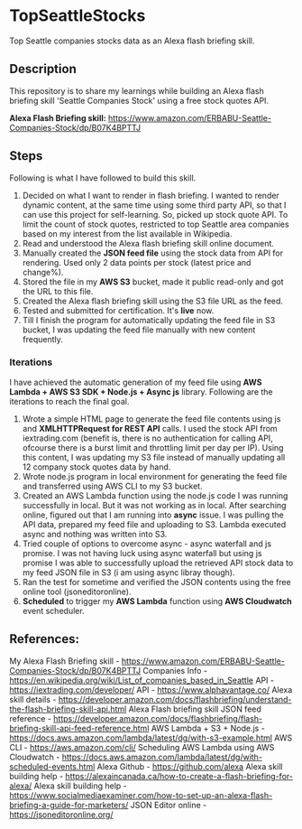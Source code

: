 # TopSeattleStocks
Top Seattle companies stocks data as an Alexa flash briefing skill.

## Description
This repository is to share my learnings while building an Alexa flash briefing skill 'Seattle Companies Stock' using a free stock quotes API.

**Alexa Flash Briefing skill:** https://www.amazon.com/ERBABU-Seattle-Companies-Stock/dp/B07K4BPTTJ

## Steps
Following is what I have followed to build this skill.
1. Decided on what I want to render in flash briefing. I wanted to render dynamic content, at the same time using some third party API, so that I can use this project for self-learning. So, picked up stock quote API. To limit the count of stock quotes, restricted to top Seattle area companies based on my interest from the list available in Wikipedia.
2. Read and understood the Alexa flash briefing skill online document.
3. Manually created the **JSON feed file** using the stock data from API for rendering. Used only 2 data points per stock (latest price and change%).
4. Stored the file in my **AWS S3** bucket, made it public read-only and got the URL to this file.
5. Created the Alexa flash briefing skill using the S3 file URL as the feed.
6. Tested and submitted for certification. It's **live** now.
7. Till I finish the program for automatically updating the feed file in S3 bucket, I was updating the feed file manually with new content frequently.

### Iterations
I have achieved the automatic generation of my feed file using **AWS Lambda + AWS S3 SDK + Node.js + Async js** library. Following are the iterations to reach the final goal.
1. Wrote a simple HTML page to generate the feed file contents using js and **XMLHTTPRequest for REST API** calls. I used the stock API from iextrading.com (benefit is, there is no authentication for calling API, ofcourse there is a burst limit and throttling limit per day per IP). Using this content, I was updating my S3 file instead of manually updating all 12 company stock quotes data by hand.
2. Wrote node.js program in local environment for generating the feed file and transferred using AWS CLI to my S3 bucket.
3. Created an AWS Lambda function using the node.js code I was running successfully in local. But it was not working as in local. After searching online, figured out that I am running into **async** issue. I was pulling the API data, prepared my feed file and uploading to S3. Lambda executed async and nothing was written into S3.
4. Tried couple of options to overcome async - async waterfall and js promise. I was not having luck using async waterfall but using js promise I was able to successfully upload the retrieved API stock data to my feed JSON file in S3 (i am using async libray though).
5. Ran the test for sometime and verified the JSON contents using the free online tool (jsoneditoronline).
6. **Scheduled** to trigger my **AWS Lambda** function using **AWS Cloudwatch** event scheduler.

## References:
My Alexa Flash Briefing skill - https://www.amazon.com/ERBABU-Seattle-Companies-Stock/dp/B07K4BPTTJ
Companies Info - https://en.wikipedia.org/wiki/List_of_companies_based_in_Seattle
API - https://iextrading.com/developer/
API - https://www.alphavantage.co/
Alexa skill details - https://developer.amazon.com/docs/flashbriefing/understand-the-flash-briefing-skill-api.html
Alexa Flash briefing skill JSON feed reference - https://developer.amazon.com/docs/flashbriefing/flash-briefing-skill-api-feed-reference.html
AWS Lambda + S3 + Node.js - https://docs.aws.amazon.com/lambda/latest/dg/with-s3-example.html
AWS CLI - https://aws.amazon.com/cli/
Scheduling AWS Lambda using AWS Cloudwatch - https://docs.aws.amazon.com/lambda/latest/dg/with-scheduled-events.html
Alexa Github - https://github.com/alexa
Alexa skill building help - https://alexaincanada.ca/how-to-create-a-flash-briefing-for-alexa/
Alexa skill building help - https://www.socialmediaexaminer.com/how-to-set-up-an-alexa-flash-briefing-a-guide-for-marketers/
JSON Editor online - https://jsoneditoronline.org/
